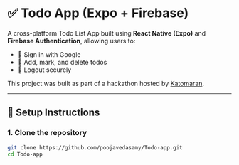 # ✅ Todo App (Expo + Firebase)

A cross-platform Todo List App built using **React Native (Expo)** and **Firebase Authentication**, allowing users to:

- 🔐 Sign in with Google
- 📝 Add, mark, and delete todos
- 🚪 Logout securely

This project was built as part of a hackathon hosted by [Katomaran](https://www.katomaran.com).

---

## 🔧 Setup Instructions

### 1. Clone the repository

```bash
git clone https://github.com/poojavedasamy/Todo-app.git
cd Todo-app

